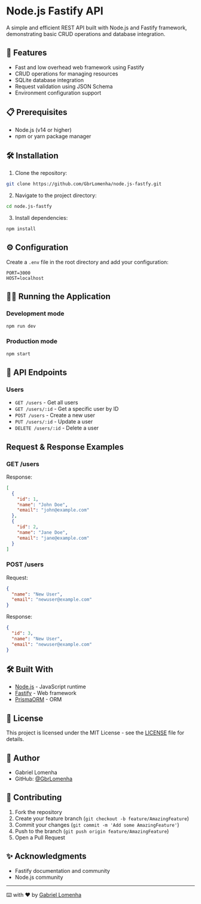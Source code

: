 # Node.js Fastify API

A simple and efficient REST API built with Node.js and Fastify framework, demonstrating basic CRUD operations and database integration.

## 🚀 Features

- Fast and low overhead web framework using Fastify
- CRUD operations for managing resources
- SQLite database integration
- Request validation using JSON Schema
- Environment configuration support

## 📋 Prerequisites

- Node.js (v14 or higher)
- npm or yarn package manager

## 🛠️ Installation

1. Clone the repository:
```bash
git clone https://github.com/GbrLomenha/node.js-fastfy.git
```

2. Navigate to the project directory:
```bash
cd node.js-fastfy
```

3. Install dependencies:
```bash
npm install
```

## ⚙️ Configuration

Create a `.env` file in the root directory and add your configuration:

```env
PORT=3000
HOST=localhost
```

## 🏃‍♂️ Running the Application

### Development mode
```bash
npm run dev
```

### Production mode
```bash
npm start
```

## 🔄 API Endpoints

### Users
- `GET /users` - Get all users
- `GET /users/:id` - Get a specific user by ID
- `POST /users` - Create a new user
- `PUT /users/:id` - Update a user
- `DELETE /users/:id` - Delete a user

## Request & Response Examples

### GET /users
Response:
```json
[
  {
    "id": 1,
    "name": "John Doe",
    "email": "john@example.com"
  },
  {
    "id": 2,
    "name": "Jane Doe",
    "email": "jane@example.com"
  }
]
```

### POST /users
Request:
```json
{
  "name": "New User",
  "email": "newuser@example.com"
}
```

Response:
```json
{
  "id": 3,
  "name": "New User",
  "email": "newuser@example.com"
}
```

## 🛠️ Built With

- [Node.js](https://nodejs.org/) - JavaScript runtime
- [Fastify](https://www.fastify.io/) - Web framework
- [PrismaORM](https://www.prisma.io/) - ORM

## 📝 License

This project is licensed under the MIT License - see the [LICENSE](LICENSE) file for details.

## 👤 Author

- Gabriel Lomenha
- GitHub: [@GbrLomenha](https://github.com/GbrLomenha)

## 🤝 Contributing

1. Fork the repository
2. Create your feature branch (`git checkout -b feature/AmazingFeature`)
3. Commit your changes (`git commit -m 'Add some AmazingFeature'`)
4. Push to the branch (`git push origin feature/AmazingFeature`)
5. Open a Pull Request

## ✨ Acknowledgments

- Fastify documentation and community
- Node.js community

---
⌨️ with ❤️ by [Gabriel Lomenha](https://github.com/GbrLomenha)
